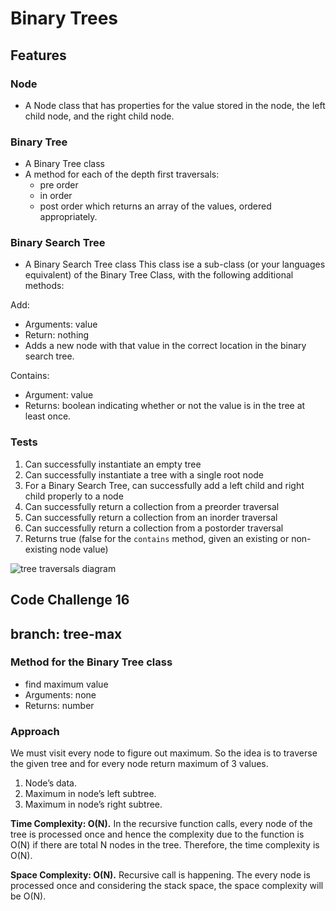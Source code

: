 # Binary Trees

## Features

### Node

- A Node class that has properties for the value stored in the node, the left child node, and the right child node.

### Binary Tree

- A Binary Tree class
- A method for each of the depth first traversals:
  - pre order
  - in order
  - post order which returns an array of the values, ordered appropriately.

### Binary Search Tree

- A Binary Search Tree class
This class ise a sub-class (or your languages equivalent) of the Binary Tree Class, with the following additional methods:

Add:

- Arguments: value
- Return: nothing
- Adds a new node with that value in the correct location in the binary search tree.

Contains:

- Argument: value
- Returns: boolean indicating whether or not the value is in the tree at least once.

### Tests

1. Can successfully instantiate an empty tree
2. Can successfully instantiate a tree with a single root node
3. For a Binary Search Tree, can successfully add a left child and right child properly to a node
4. Can successfully return a collection from a preorder traversal
5. Can successfully return a collection from an inorder traversal
6. Can successfully return a collection from a postorder traversal
7. Returns true	(false for the `contains` method, given an existing or non-existing node value)

![tree traversals diagram](./assets/Tree%20Traversals.png)

## Code Challenge 16

## branch: tree-max

### Method for the Binary Tree class

- find maximum value
- Arguments: none
- Returns: number

### Approach

We must visit every node to figure out maximum. So the idea is to traverse the given tree and for every node return maximum of 3 values.

1. Node’s data.
2. Maximum in node’s left subtree.
3. Maximum in node’s right subtree.

**Time Complexity: O(N).**
In the recursive function calls, every node of the tree is processed once and hence the complexity due to the function is O(N) if there are total N nodes in the tree. Therefore, the time complexity is O(N).

**Space Complexity: O(N).**
Recursive call is happening. The every node is processed once and considering the stack space, the space complexity will be O(N).
